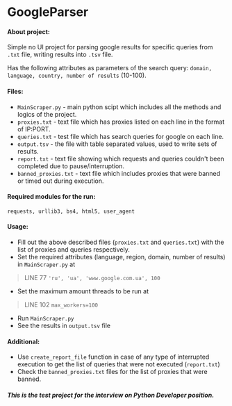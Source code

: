# GoogleParser

#### About project:
  Simple no UI project for parsing google results for specific queries from `.txt` file, writing results into `.tsv` file.
  
  Has the following attributes as parameters of the search query:
  `domain, language, country, number of results` (10-100).
  
#### Files:
  - `MainScraper.py` - main python scipt which includes all the methods and logics of the project.
  - `proxies.txt` - text file which has proxies listed on each line in the format of IP:PORT.
  - `queries.txt` - test file which has search queries for google on each line.
  - `output.tsv` - the file with table separated values, used to write sets of results.
  - `report.txt` - text file showing which requests and queries couldn't been completed due to pause/interruption.
  - `banned_proxies.txt` - text file which includes proxies that were banned or timed out during execution.
  
#### Required modules for the run: 
  `requests, urllib3, bs4, html5, user_agent`

#### Usage:
  - Fill out the above described files (`proxies.txt` and `queries.txt`) with the list of proxies and queries respectively.
  - Set the required attributes (language, region, domain, number of results) in `MainScraper.py` at
  > LINE 77 `'ru', 'ua', 'www.google.com.ua', 100`
  - Set the maximum amount threads to be run at
  > LINE 102 `max_workers=100`
  - Run `MainScraper.py`
  - See the results in `output.tsv` file
  
#### Additional:
  - Use `create_report_file` function in case of any type of interrupted execution to get the list of queries that were not executed (`report.txt`)
  - Check the `banned_proxies.txt` files for the list of proxies that were banned.



##### This is the test project for the interview on Python Developer position.

